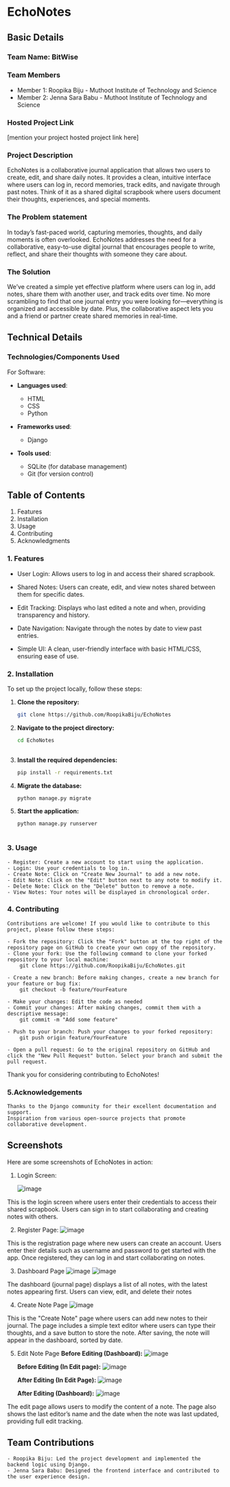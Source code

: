 # EchoNotes

## Basic Details
### Team Name: BitWise

### Team Members
- Member 1: Roopika Biju - Muthoot Institute of Technology and Science
- Member 2: Jenna Sara Babu - Muthoot Institute of Technology and Science

### Hosted Project Link
[mention your project hosted project link here]

### Project Description
EchoNotes is a collaborative journal application that allows two users to create, edit, and share daily notes. It provides a clean, intuitive interface where users can log in, record memories, track edits, and navigate through past notes. Think of it as a shared digital scrapbook where users document their thoughts, experiences, and special moments.

### The Problem statement
In today’s fast-paced world, capturing memories, thoughts, and daily moments is often overlooked. EchoNotes addresses the need for a collaborative, easy-to-use digital journal that encourages people to write, reflect, and share their thoughts with someone they care about.

### The Solution
We’ve created a simple yet effective platform where users can log in, add notes, share them with another user, and track edits over time. No more scrambling to find that one journal entry you were looking for—everything is organized and accessible by date. Plus, the collaborative aspect lets you and a friend or partner create shared memories in real-time.

## Technical Details
### Technologies/Components Used
For Software:
- **Languages used**: 
  - HTML
  - CSS
  - Python

- **Frameworks used**: 
  - Django
    
- **Tools used**: 
  - SQLite (for database management)
  - Git (for version control)
    
## Table of Contents

1. Features
2. Installation
3. Usage
4. Contributing
5. Acknowledgments

###  1. Features

- User Login: Allows users to log in and access their shared scrapbook.
  
- Shared Notes: Users can create, edit, and view notes shared between them for specific dates.

- Edit Tracking: Displays who last edited a note and when, providing transparency and history.

- Date Navigation: Navigate through the notes by date to view past entries.

- Simple UI: A clean, user-friendly interface with basic HTML/CSS, ensuring ease of use.

###  2. Installation
  To set up the project locally, follow these steps:
  
  1. **Clone the repository:**
     ```bash
     git clone https://github.com/RoopikaBiju/EchoNotes
     
  2. **Navigate to the project directory:**
      ```bash
      cd EchoNotes
  
  3. **Install the required dependencies:**
      ```bash
      pip install -r requirements.txt

  4. **Migrate the database:**
        ```bash
        python manage.py migrate
  5. **Start the application:**
      ```bash
      python manage.py runserver
    
###  3. Usage
    - Register: Create a new account to start using the application.
    - Login: Use your credentials to log in.
    - Create Note: Click on "Create New Journal" to add a new note.
    - Edit Note: Click on the "Edit" button next to any note to modify it.
    - Delete Note: Click on the "Delete" button to remove a note.
    - View Notes: Your notes will be displayed in chronological order.
    
###  4. Contributing
    Contributions are welcome! If you would like to contribute to this project, please follow these steps:

    - Fork the repository: Click the "Fork" button at the top right of the repository page on GitHub to create your own copy of the repository.
    - Clone your fork: Use the following command to clone your forked repository to your local machine: 
        git clone https://github.com/RoopikaBiju/EchoNotes.git
    
    - Create a new branch: Before making changes, create a new branch for your feature or bug fix: 
        git checkout -b feature/YourFeature
    
    - Make your changes: Edit the code as needed
    - Commit your changes: After making changes, commit them with a descriptive message: 
        git commit -m "Add some feature"
    
    - Push to your branch: Push your changes to your forked repository: 
        git push origin feature/YourFeature

    - Open a pull request: Go to the original repository on GitHub and click the "New Pull Request" button. Select your branch and submit the pull request.
  Thank you for considering contributing to EchoNotes!

###  5.Acknowledgements
    Thanks to the Django community for their excellent documentation and support.
    Inspiration from various open-source projects that promote collaborative development.

## Screenshots

Here are some screenshots of EchoNotes in action:

1. Login Screen:

    ![image](https://github.com/user-attachments/assets/404e3a56-ed4c-41d0-952f-09e6bacdc1e3)

This is the login screen where users enter their credentials to access their shared scrapbook. Users can sign in to start collaborating and creating notes with others.

2. Register Page:
  ![image](https://github.com/user-attachments/assets/e81937b6-cb34-4dec-83f9-e00e43d777c4)

This is the registration page where new users can create an account. Users enter their details such as username and password to get started with the app. Once registered, they can log in and start collaborating on notes.

3. Dashboard Page
  ![image](https://github.com/user-attachments/assets/3717706e-5c75-4eea-861a-8af641105634)
  ![image](https://github.com/user-attachments/assets/b9d48576-f0a2-4488-a3cf-eaf34d03ffe8)

The dashboard (journal page) displays a list of all notes, with the latest notes appearing first. Users can view, edit, and delete their notes

4. Create Note Page
  ![image](https://github.com/user-attachments/assets/160e6819-b718-4995-8099-1337a07f8ae2)

This is the "Create Note" page where users can add new notes to their journal. The page includes a simple text editor where users can type their thoughts, and a save button to store the note. After saving, the note will appear in the dashboard, sorted by date.

5. Edit Note Page
    **Before Editing (Dashboard):**
    ![image](https://github.com/user-attachments/assets/9e9d59e0-1dbd-4388-87dc-a35138fe74e8)

   **Before Editing (In Edit page):**
    ![image](https://github.com/user-attachments/assets/81282f57-0f2f-4281-8bb8-62fb4f9ea04f)
    
   **After Editing (In Edit Page):**
   ![image](https://github.com/user-attachments/assets/7e405ce5-34da-4b44-aac6-48c6a316f90c)
   
    **After Editing (Dashboard):**
    ![image](https://github.com/user-attachments/assets/bd91bd16-972f-4418-9428-8660b326df09)

The edit page allows users to modify the content of a note. The page also shows the last editor’s name and the date when the note was last updated, providing full edit tracking.




## Team Contributions

    - Roopika Biju: Led the project development and implemented the backend logic using Django.
    - Jenna Sara Babu: Designed the frontend interface and contributed to the user experience design.

